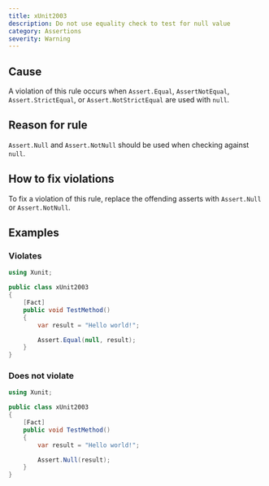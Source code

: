 ```yaml
---
title: xUnit2003
description: Do not use equality check to test for null value
category: Assertions
severity: Warning
---
```


## Cause

A violation of this rule occurs when `Assert.Equal`, `AssertNotEqual`, `Assert.StrictEqual`, or `Assert.NotStrictEqual` are used with `null`.

## Reason for rule

`Assert.Null` and `Assert.NotNull` should be used when checking against `null`.

## How to fix violations

To fix a violation of this rule, replace the offending asserts with `Assert.Null` or `Assert.NotNull`.

## Examples

### Violates

```csharp
using Xunit;

public class xUnit2003
{
    [Fact]
    public void TestMethod()
    {
        var result = "Hello world!";

        Assert.Equal(null, result);
    }
}
```

### Does not violate

```csharp
using Xunit;

public class xUnit2003
{
    [Fact]
    public void TestMethod()
    {
        var result = "Hello world!";

        Assert.Null(result);
    }
}
```
